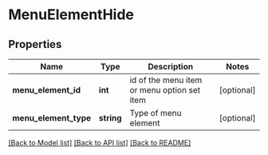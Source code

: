 # MenuElementHide

## Properties
Name | Type | Description | Notes
------------ | ------------- | ------------- | -------------
**menu_element_id** | **int** | id of the menu item or menu option set item | [optional] 
**menu_element_type** | **string** | Type of menu element | [optional] 

[[Back to Model list]](../README.md#documentation-for-models) [[Back to API list]](../README.md#documentation-for-api-endpoints) [[Back to README]](../README.md)


